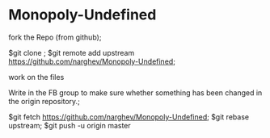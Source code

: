 # Monopoly-Undefined

fork the Repo (from github);

$git clone <your repo url>;
$git remote add upstream https://github.com/narghev/Monopoly-Undefined;

work on the files

Write in the FB group to make sure whether something has been changed in the origin repository.;

$git fetch https://github.com/narghev/Monopoly-Undefined;
$git rebase upstream;
$git push -u origin master
